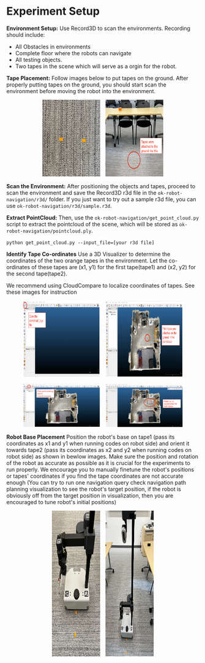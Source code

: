 # Experiment Setup
**Environment Setup:** Use Record3D to scan the environments. Recording should include: 
* All Obstacles in environments
* Complete floor where the robots can navigate
* All testing objects.
* Two tapes in the scene which will serve as a orgin for the robot.

**Tape Placement:** Follow images below to put tapes on the ground. After properly putting tapes on the ground, you should start scan the environment before moving the robot into the environment.
<p align="center">
  <img src="docs_image/How%20you%20should%20place%20tapes1.png" width="30%" height="200" style="margin-right: 10px;"/>
  <img src="docs_image/How%20you%20should%20place%20tapes2.png" width="30%" height="200"/>
</p>

**Scan the Environment:** After positioning the objects and tapes, proceed to scan the environment and save the Record3D r3d file in the `ok-robot-navigation/r3d/` folder. If you just want to try out a sample r3d file, you can use `ok-robot-navigation/r3d/sample.r3d`.

**Extract PointCloud:** Then, use the `ok-robot-navigation/get_point_cloud.py` script to extract the pointcloud of the scene, which will be stored as `ok-robot-navigation/pointcloud.ply`. 
```
python get_point_cloud.py --input_file=[your r3d file]
```
**Identify Tape Co-ordinates** Use a 3D Visualizer to determine the coordinates of the two orange tapes in the environment. Let the co-ordinates of these tapes are (x1, y1) for the first tape(tape1) and (x2, y2) for the second tape(tape2).

We recommend using CloudCompare to localize coordinates of tapes. See these images for instruction 
<p align="center">
  <img src="docs_image/CloudCompare step1.png" width="40%" height="200" style="margin-right: 10px;"/>
  <img src="docs_image/CloudCompare step2.png" width="40%" height="200"/>
</p>
<p align="center">
  <img src="docs_image/CloudCompare step3.png" width="40%" height="auto" style="margin-right: 10px;"/>
  <img src="docs_image/CloudCompare step4.png" width="40%" height="auto"/>
</p>

**Robot Base Placement** Position the robot's base on tape1 (pass its coordinates as x1 and y1 when running codes on robot side) and orient it towards tape2 (pass its coordinates as x2 and y2 when running codes on robot side) as shown in bewlow images. Make sure the position and rotation of the robot as accurate as possible as it is crucial for the experiments to run properly. We encourage you to manually finetune the robot's positions or tapes' coordinates if you find the tape coordinates are not accurate enough (You can try to run one navigation query check navigation path planning visualization to see the robot's target position, if the robot is obviously off from the target position in visualization, then you are encouraged to tune robot's initial positions)

<p align="center">
  <img src="docs_image/How you should use tape to localize robot1.png" width="25%" height="380" style="margin-right: 10px;"/>
  <img src="docs_image/How you should use tape to localize robot2.png" width="25%" height="380"/>
</p>


